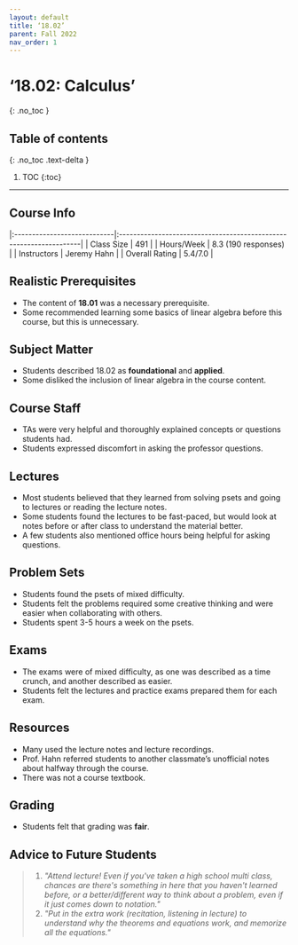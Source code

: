 ```yaml
---
layout: default
title: ‘18.02’
parent: Fall 2022
nav_order: 1
---
```


# ‘18.02: Calculus’
{: .no_toc }

## Table of contents
{: .no_toc .text-delta }

1. TOC
{:toc}

---

## Course Info

|:----------------------------|:-------------------------------------------------------------------|
| Class Size    		| 491                                                            		|
| Hours/Week        	| 8.3 (190 responses)                                          	| 
| Instructors         	| Jeremy Hahn						|
| Overall Rating	| 5.4/7.0						|

## Realistic Prerequisites
* The content of **18.01** was a necessary prerequisite. 
* Some recommended learning some basics of linear algebra before this course, but this is unnecessary.

## Subject Matter
* Students described 18.02 as **foundational** and **applied**. 
* Some disliked the inclusion of linear algebra in the course content.

## Course Staff
* TAs were very helpful and thoroughly explained concepts or questions students had. 
* Students expressed discomfort in asking the professor questions.

## Lectures
* Most students believed that they learned from solving psets and going to lectures or reading the lecture notes. 
* Some students found the lectures to be fast-paced, but would look at notes before or after class to understand the material better.
* A few students also mentioned office hours being helpful for asking questions.

## Problem Sets
* Students found the psets of mixed difficulty.
* Students felt the problems required some creative thinking and were easier when collaborating with others. 
* Students spent 3-5 hours a week on the psets. 

## Exams
* The exams were of mixed difficulty, as one was described as a time crunch, and another described as easier.
* Students felt the lectures and practice exams prepared them for each exam. 

## Resources
* Many used the lecture notes and lecture recordings. 
* Prof. Hahn referred students to another classmate’s unofficial notes about halfway through the course.
* There was not a course textbook.

## Grading
* Students felt that grading was **fair**. 

## Advice to Future Students
> 1. *"Attend lecture! Even if you've taken a high school multi class, chances are there's
something in here that you haven't learned before, or a better/different way to think about a problem, even if it just comes down to notation."* 
> 2. *"Put in the extra work (recitation, listening in lecture) to understand why the theorems
and equations work, and memorize all the equations."*

